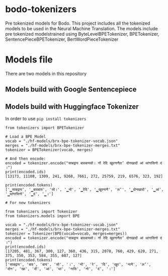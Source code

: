 # bodo-tokenizers
Pre tokenized models for Bodo. This project includes all the tokenized models to be used in the  Neural Machine Translation. The models include pre tokenized modelstrained using ByteLevelBPETokenizer,  BPETokenizer,  SentencePieceBPETokenizer,  BertWordPieceTokenizer
# Models file
There are two models in this repository
## Models build with Google Sentencepiece

## Models build with Huggingface Tokenizer
In order to use
`pip install tokenizers`
```
from tokenizers import BPETokenizer

# Load a BPE Model
vocab = "./hf-models/brx-bpe-tokenizer-vocab.json"
merges = "./hf-models/brx-bpe-tokenizer-merges.txt"
tokenizer = BPETokenizer(vocab, merges)

# And then encode:
encoded = tokenizer.encode("साबद्राय बावबायसो। नों रेदि खुरनानैलʼ दोनखादों आं थांगासिनो दं ।")
print(encoded.ids)
[13173, 11108, 1309, 241, 9268, 7661, 272, 25759, 219, 6576, 323, 192]

print(encoded.tokens)
['▁साबद्राय', '▁बावबाय', 'सो।', '▁नों', '▁रेदि', '▁खुरनानै', 'लʼ', '▁दोनखादों', '▁आं', '▁थांगासिनो', '▁दं', '▁।']

```

```
# For new tokenizers

from tokenizers import Tokenizer
from tokenizers.models import BPE

vocab = "./hf-models/brx-bpe-tokenizer-vocab.json"
merges = "./hf-models/brx-bpe-tokenizer-merges.txt"
tokenizer = Tokenizer(BPE(vocab=vocab, merges=merges))
encoded = tokenizer.encode("साबद्राय बावबायसो। नों रेदि खुरनानैलʼ दोनखादों आं थांगासिनो दं ।")
print(encoded.ids)
[17205, 481, 367, 300, 127, 360, 436, 315, 2078, 760, 429, 620, 271, 375, 350, 353, 584, 355, 607, 127]
print(encoded.tokens)
['साबद्राय', 'बाव', 'बाय', 'सो', '।', 'नों', 'रे', 'दि', 'खुर', 'नानै', 'लʼ', 'दोन', 'खा', 'दों', 'आं', 'थां', 'गासि', 'नो', 'दं', '।']
```
